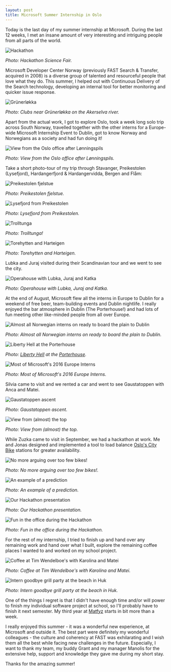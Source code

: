 ```yaml
---
layout: post
title: Microsoft Summer Internship in Oslo
---
```


Today is the last day of my summer internship at Microsoft.
During the last 12 weeks, I met an insane amount of very interesting and intriguing people
from all parts of the world.

![Hackathon]({{site.url}}/images/msdn_blog/20160909_143423.jpg)

*Photo: Hackathon Science Fair.*

Microsoft Developer Center Norway (previously FAST Search & Transfer, acquired in 2008)
is a diverse group of talented and resourceful people that love what they do.
This summer, I helped out with Continuous Delivery of the Search technology,
developing an internal tool for better monitoring and quicker issue response.

![Grünerløkka]({{site.url}}/images/msdn_blog/20160910-120000.jpg)

*Photo: Clubs near Grünerløkka on the Akerselva river.*

Apart from the actual work, I got to explore Oslo,
took a week long solo trip across South Norway,
travelled together with the other interns for a Europe-wide Microsoft Internship Event to Dublin,
got to know Norway and Norwegians as a society and had fun doing it!

![View from the Oslo office after Lønningspils]({{site.url}}/images/msdn_blog/20160909-210000.jpg)

*Photo: View from the Oslo office after Lønningspils.*

Take a short photo-tour of my trip through Stavanger, Preikestolen (Lysefjord), Hardangerfjord & Hardangervidda,
Bergen and Flåm:

![Preikestolen fjelstue]({{site.url}}/images/msdn_blog/20160723_170540.jpg)

*Photo: Preikestolen fjelstue.*

![Lysefjord from Preikestolen]({{site.url}}/images/msdn_blog/20160724_070053.jpg)

*Photo: Lysefjord from Preikestolen.*

![Trolltunga]({{site.url}}/images/msdn_blog/20160725_074859.jpg)

*Photo: Trolltunga!*

![Torehytten and Harteigen]({{site.url}}/images/msdn_blog/20160726_135404.jpg)

*Photo: Torehytten and Harteigen.*

Lubka and Juraj visited during their Scandinavian tour and we went to see the city.

![Operahouse with Lubka, Juraj and Katka]({{site.url}}/images/msdn_blog/20160805-113032.jpg)

*Photo: Operahouse with Lubka, Juraj and Katka.*

At the end of August, Microsoft flew all the interns in Europe to Dublin for a weekend of free beer,
team-building events and Dublin nightlife. I really enjoyed the bar atmosphere in Dublin (The Porterhouse!)
and had lots of fun meeting other like-minded people from all over Europe.

![Almost all Norwegian interns on ready to board the plain to Dublin]({{site.url}}/images/msdn_blog/20160818_090000.jpg)

*Photo: Almost all Norwegian interns on ready to board the plain to Dublin.*

![Liberty Hell at the Porterhouse]({{site.url}}/images/msdn_blog/20160819_224546.jpg)

*Photo: [Liberty Hell](https://www.facebook.com/libertyhell/) at the [Porterhouse](http://www.theporterhouse.ie/bars-dublin-temple.php).*

![Most of Microsoft's 2016 Europe Interns]({{site.url}}/images/msdn_blog/20160820_202459.jpg)

*Photo: Most of Microsoft's 2016 Europe Interns.*

Silvia came to visit and we rented a car and went to see Gaustatoppen with Anca and Matei.

![Gaustatoppen ascent]({{site.url}}/images/msdn_blog/20160827_140307.jpg)

*Photo: Gaustatoppen ascent.*

![View from (almost) the top]({{site.url}}/images/msdn_blog/20160827_152324.jpg)

*Photo: View from (almost) the top.*

While Zuzka came to visit in September, we had a hackathon at work.
Me and Jonas designed and implemented a tool to load balance
[Oslo's City Bike](https://oslobysykkel.no/en) stations for greater availability.

![No more arguing over too few bikes!]({{site.url}}/images/msdn_blog/20160909_125018.jpg)

*Photo: No more arguing over too few bikes!.*

![An example of a prediction]({{site.url}}/images/msdn_blog/station-218.png)

*Photo: An example of a prediction.*

![Our Hackathon presentation]({{site.url}}/images/msdn_blog/20160909_135109.jpg)

*Photo: Our Hackathon presentation.*

![Fun in the office during the Hackathon]({{site.url}}/images/msdn_blog/20160908_210921.jpg)

*Photo: Fun in the office during the Hackathon.*

For the rest of my internship, I tried to finish up and hand over any remaining work
and hand over what I built, explore the remaining coffee places I wanted to and
worked on my school project.

![Coffee at Tim Wendelboe's with Karolina and Matei]({{site.url}}/images/msdn_blog/20160919_160000.jpg)

*Photo: Coffee at Tim Wendelboe's with Karolina and Matei.*

![Intern goodbye grill party at the beach in Huk]({{site.url}}/images/msdn_blog/20160920_184821.jpg)

*Photo: Intern goodbye grill party at the beach in Huk.*

One of the things I regret is that I didn't have enough time and/or will power to finish
my individual software project at school, so I'll probably have to finish it next semester.
My third year at [Matfyz](http://mff.cuni.cz) starts in bit more than a week.

I really enjoyed this summer - it was a wonderful new experience, at Microsoft and outside it.
The best part were definitely my wonderful colleagues - the culture and coherency at FAST
was exhilarating and I wish them all the best while facing new challenges in the future.
Especially, I want to thank my team, my buddy Grant and my manager Manolis for the extensive
help, support and knowledge they gave me during my short stay.

Thanks for the amazing summer!

